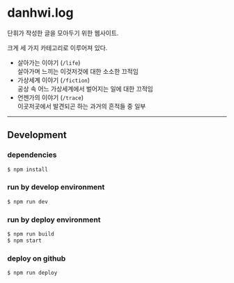 # danhwi.log

단휘가 작성한 글을 모아두기 위한 웹사이트.

크게 세 가지 카테고리로 이루어져 있다.
- 살아가는 이야기 (`/life`)    
살아가며 느끼는 이것저것에 대한 소소한 끄적임
- 가상세계 이야기 (`/fiction`)    
공상 속 어느 가상세계에서 벌어지는 일에 대한 끄적임
- 언젠가의 이야기 (`/trace`)    
이곳저곳에서 발견되곤 하는 과거의 흔적들 중 일부

---

## Development

### dependencies
```bash
$ npm install
```

### run by develop environment
```bash
$ npm run dev
```

### run by deploy environment
```bash
$ npm run build
$ npm start
```

### deploy on github
```bash
$ npm run deploy
```